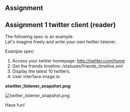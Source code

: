Assignment
----------

Assignment 1 twitter client (reader)
------------------------------------

The following spec is an example. <br>
Let's imagine freely and write your own twitter listener.  <br>

Example spec: <br>
1. Access your twitter homepage: http://twitter.com/home
2. Get the friends timeline: /statuses/friends_timeline.xml
3. Display the latest 10 twitters.
4. User interface image is:


**stwitter_listener_snapshot.png**

![twitter_listener_snapshot.png](http://github.com/ashbb/shoes_tutorial_html/tree/master%2Fimages%2Ftwitter_listener_snapshot.png?raw=true)

Have fun!
